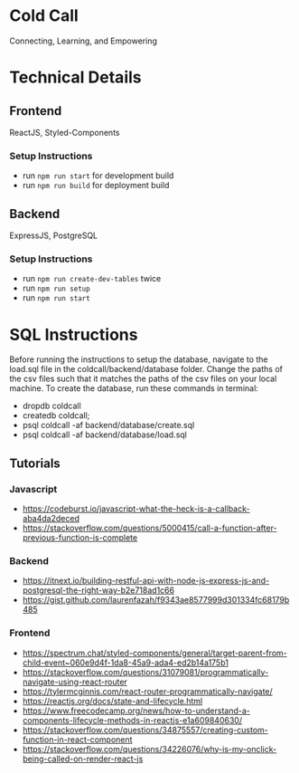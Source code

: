 # Cold Call
Connecting, Learning, and Empowering

# Technical Details
## Frontend
ReactJS, Styled-Components
### Setup Instructions
- run `npm run start` for development build
- run `npm run build` for deployment build

## Backend
ExpressJS, PostgreSQL
### Setup Instructions
- run `npm run create-dev-tables` twice
- run `npm run setup`
- run `npm run start`

# SQL Instructions
Before running the instructions to setup the database, navigate to the load.sql file in the coldcall/backend/database folder. Change the paths of the csv files such that it matches the paths of the csv files on your local machine.
To create the database, run these commands in terminal:
- dropdb coldcall
- createdb coldcall;
- psql coldcall -af backend/database/create.sql
- psql coldcall -af backend/database/load.sql



## Tutorials
### Javascript
- https://codeburst.io/javascript-what-the-heck-is-a-callback-aba4da2deced
- https://stackoverflow.com/questions/5000415/call-a-function-after-previous-function-is-complete


### Backend
- https://itnext.io/building-restful-api-with-node-js-express-js-and-postgresql-the-right-way-b2e718ad1c66
- https://gist.github.com/laurenfazah/f9343ae8577999d301334fc68179b485

### Frontend
- https://spectrum.chat/styled-components/general/target-parent-from-child-event~060e9d4f-1da8-45a9-ada4-ed2b14a175b1
- https://stackoverflow.com/questions/31079081/programmatically-navigate-using-react-router
- https://tylermcginnis.com/react-router-programmatically-navigate/
- https://reactjs.org/docs/state-and-lifecycle.html
- https://www.freecodecamp.org/news/how-to-understand-a-components-lifecycle-methods-in-reactjs-e1a609840630/
- https://stackoverflow.com/questions/34875557/creating-custom-function-in-react-component
- https://stackoverflow.com/questions/34226076/why-is-my-onclick-being-called-on-render-react-js

